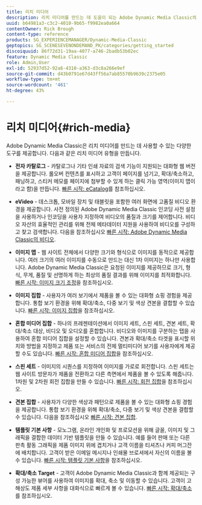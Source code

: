 ```yaml
---
title: 리치 미디어
description: 리치 미디어를 만드는 데 도움이 되는 Adobe Dynamic Media Classic의 다양한 도구에 대해 알아봅니다.
uuid: b64981a3-c3c2-4010-9b65-f9982ea0a664
contentOwner: Rick Brough
content-type: reference
products: SG_EXPERIENCEMANAGER/Dynamic-Media-Classic
geptopics: SG_SCENESEVENONDEMAND_PK/categories/getting_started
discoiquuid: 86f72d31-19aa-4077-a746-2badb53b02ec
feature: Dynamic Media Classic
role: Admin,User
exl-id: 52937d52-92a6-4310-a363-d3c8a266e9ef
source-git-commit: d43b0791e67d43ff56a7ab85570b9639c2375e05
workflow-type: tm+mt
source-wordcount: '461'
ht-degree: 43%

---
```


# 리치 미디어{#rich-media}

Adobe Dynamic Media Classic은 리치 미디어를 만드는 데 사용할 수 있는 다양한 도구를 제공합니다. 다음과 같은 리치 미디어 유형을 만듭니다.

* **전자 카탈로그** - 카탈로그나 기타 인쇄 자료의 검색 기능이 지원되는 대화형 웹 버전을 제공합니다. 롤오버 컨텐츠를 표시하고 고객이 페이지를 넘기고, 확대/축소하고, 패닝하고, 스티커 메모를 페이지에 첨부할 수 있게 하는 클릭 가능 영역(이미지 맵이라고 함)을 만듭니다.
[빠른 시작: eCatalog](/help/quick-start-ecatalog.md)를 참조하십시오.

* **eVideo** - 데스크톱, 모바일 장치 및 태블릿을 포함한 여러 화면에 고품질 비디오 환경을 제공합니다. 사전 정의된 Adobe Dynamic Media Classic 인코딩 사전 설정을 사용하거나 인코딩을 사용자 지정하여 비디오의 품질과 크기를 제어합니다. 비디오 자산의 효율적인 관리를 위해 전체 메타데이터 지원을 사용하여 비디오를 구성하고 찾고 검색합니다.
다음을 참조하십시오 [빠른 시작: Adobe Dynamic Media Classic의 비디오](/help/quick-start-video.md).

* **이미지 맵** - 웹 사이트 전체에서 다양한 크기와 형식으로 이미지를 동적으로 제공합니다. 여러 크기의 여러 이미지를 수동으로 만드는 대신 1차 이미지는 하나만 사용합니다. Adobe Dynamic Media Classic은 요청된 이미지를 제공하므로 크기, 형식, 무게, 품질 및 선명하게 하는 최상의 품질 결과를 위해 이미지를 최적화합니다.
[빠른 시작: 이미지 크기 조정](/help/quick-start-image-sizing.md)을 참조하십시오.

* **이미지 집합** - 사용자가 여러 보기에서 제품을 볼 수 있는 대화형 쇼핑 경험을 제공합니다. 통합 보기 환경을 위해 확대/축소, 다중 보기 및 색상 견본을 결합할 수 있습니다.
[빠른 시작: 이미지 집합](/help/quick-start-image-sets.md)을 참조하십시오.

* **혼합 미디어 집합** - 하나의 프레젠테이션에서 이미지 세트, 스핀 세트, 견본 세트, 확대/축소 대상, 비디오 및 오디오를 혼합합니다. 비디오와 이미지를 구분하는 탭을 사용하여 혼합 미디어 집합을 설정할 수 있습니다. 견본과 확대/축소 타겟을 표시할 위치와 방법을 지정하고 제품 또는 서비스의 전체 멀티미디어 보기를 사용자에게 제공할 수도 있습니다.
[빠른 시작: 혼합 미디어 집합](/help/quick-start-mixed-media-sets.md)을 참조하십시오.

* **스핀 세트** - 이미지의 시퀀스를 지정하여 이미지를 가로로 회전합니다. 스핀 세트는 웹 사이트 방문자가 제품을 전환하고 다른 측면에서 제품을 볼 수 있도록 해줍니다. 1차원 및 2차원 회전 집합을 만들 수 있습니다.
[빠른 시작: 회전 집합](/help/quick-start-spin-sets.md)을 참조하십시오.

* **견본 집합** - 사용자가 다양한 색상과 패턴으로 제품을 볼 수 있는 대화형 쇼핑 경험을 제공합니다. 통합 보기 환경을 위해 확대/축소, 다중 보기 및 색상 견본을 결합할 수 있습니다.
다음을 참조하십시오 [빠른 시작: 견본 집합](/help/quick-start-swatch-sets.md).

* **템플릿 기본 사항** - 모노그램, 온라인 개인화 및 프로모션을 위해 글꼴, 이미지 및 그래픽을 결합한 데이터 기반 템플릿을 만들 수 있습니다. 예를 들어 판매 또는 다른 판촉 활동 그래픽을 제품 이미지 위에 겹치거나 고객 이름을 티셔츠나 커피 머그잔에 배치합니다. 고객이 받은 이메일 메시지나 인쇄물 브로셔에서 자신의 이름을 볼 수 있습니다.
[빠른 시작: 템플릿 기본 사항](/help/quick-start-template-basics.md)을 참조하십시오.

* **확대/축소 Target** - 고객이 Adobe Dynamic Media Classic과 함께 제공되는 구성 가능한 뷰어를 사용하여 이미지를 확대, 축소 및 이동할 수 있습니다. 고객이 고해상도 제품 세부 사항을 대화식으로 빠르게 볼 수 있습니다.
[빠른 시작: 확대/축소](/help/quick-start-zoom.md)를 참조하십시오.
